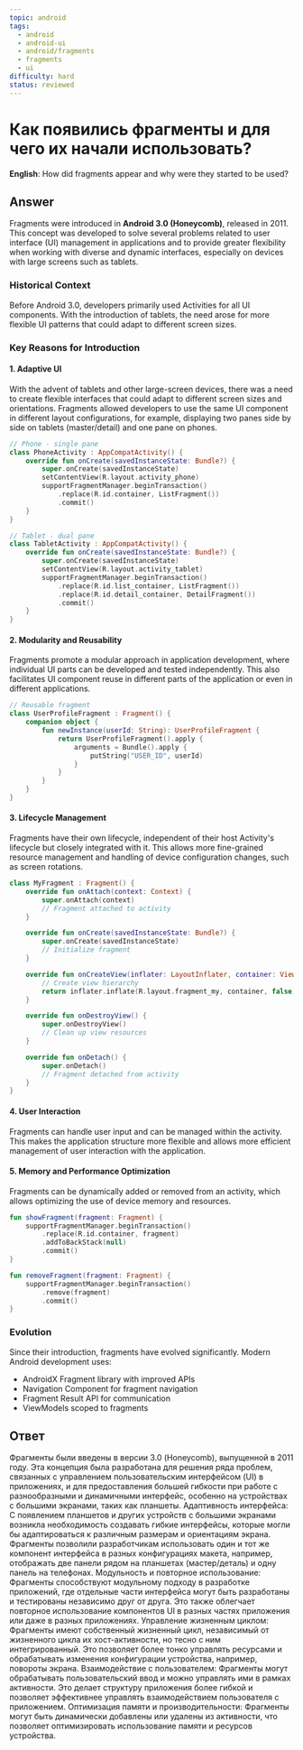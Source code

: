 ```yaml
---
topic: android
tags:
  - android
  - android-ui
  - android/fragments
  - fragments
  - ui
difficulty: hard
status: reviewed
---
```


# Как появились фрагменты и для чего их начали использовать?

**English**: How did fragments appear and why were they started to be used?

## Answer

Fragments were introduced in **Android 3.0 (Honeycomb)**, released in 2011. This concept was developed to solve several problems related to user interface (UI) management in applications and to provide greater flexibility when working with diverse and dynamic interfaces, especially on devices with large screens such as tablets.

### Historical Context

Before Android 3.0, developers primarily used Activities for all UI components. With the introduction of tablets, the need arose for more flexible UI patterns that could adapt to different screen sizes.

### Key Reasons for Introduction

#### 1. Adaptive UI

With the advent of tablets and other large-screen devices, there was a need to create flexible interfaces that could adapt to different screen sizes and orientations. Fragments allowed developers to use the same UI component in different layout configurations, for example, displaying two panes side by side on tablets (master/detail) and one pane on phones.

```kotlin
// Phone - single pane
class PhoneActivity : AppCompatActivity() {
    override fun onCreate(savedInstanceState: Bundle?) {
        super.onCreate(savedInstanceState)
        setContentView(R.layout.activity_phone)
        supportFragmentManager.beginTransaction()
            .replace(R.id.container, ListFragment())
            .commit()
    }
}

// Tablet - dual pane
class TabletActivity : AppCompatActivity() {
    override fun onCreate(savedInstanceState: Bundle?) {
        super.onCreate(savedInstanceState)
        setContentView(R.layout.activity_tablet)
        supportFragmentManager.beginTransaction()
            .replace(R.id.list_container, ListFragment())
            .replace(R.id.detail_container, DetailFragment())
            .commit()
    }
}
```

#### 2. Modularity and Reusability

Fragments promote a modular approach in application development, where individual UI parts can be developed and tested independently. This also facilitates UI component reuse in different parts of the application or even in different applications.

```kotlin
// Reusable fragment
class UserProfileFragment : Fragment() {
    companion object {
        fun newInstance(userId: String): UserProfileFragment {
            return UserProfileFragment().apply {
                arguments = Bundle().apply {
                    putString("USER_ID", userId)
                }
            }
        }
    }
}
```

#### 3. Lifecycle Management

Fragments have their own lifecycle, independent of their host Activity's lifecycle but closely integrated with it. This allows more fine-grained resource management and handling of device configuration changes, such as screen rotations.

```kotlin
class MyFragment : Fragment() {
    override fun onAttach(context: Context) {
        super.onAttach(context)
        // Fragment attached to activity
    }

    override fun onCreate(savedInstanceState: Bundle?) {
        super.onCreate(savedInstanceState)
        // Initialize fragment
    }

    override fun onCreateView(inflater: LayoutInflater, container: ViewGroup?, savedInstanceState: Bundle?): View? {
        // Create view hierarchy
        return inflater.inflate(R.layout.fragment_my, container, false)
    }

    override fun onDestroyView() {
        super.onDestroyView()
        // Clean up view resources
    }

    override fun onDetach() {
        super.onDetach()
        // Fragment detached from activity
    }
}
```

#### 4. User Interaction

Fragments can handle user input and can be managed within the activity. This makes the application structure more flexible and allows more efficient management of user interaction with the application.

#### 5. Memory and Performance Optimization

Fragments can be dynamically added or removed from an activity, which allows optimizing the use of device memory and resources.

```kotlin
fun showFragment(fragment: Fragment) {
    supportFragmentManager.beginTransaction()
        .replace(R.id.container, fragment)
        .addToBackStack(null)
        .commit()
}

fun removeFragment(fragment: Fragment) {
    supportFragmentManager.beginTransaction()
        .remove(fragment)
        .commit()
}
```

### Evolution

Since their introduction, fragments have evolved significantly. Modern Android development uses:
- AndroidX Fragment library with improved APIs
- Navigation Component for fragment navigation
- Fragment Result API for communication
- ViewModels scoped to fragments

## Ответ

Фрагменты были введены в версии 3.0 (Honeycomb), выпущенной в 2011 году. Эта концепция была разработана для решения ряда проблем, связанных с управлением пользовательским интерфейсом (UI) в приложениях, и для предоставления большей гибкости при работе с разнообразными и динамичными интерфейс, особенно на устройствах с большими экранами, таких как планшеты. Адаптивность интерфейса: С появлением планшетов и других устройств с большими экранами возникла необходимость создавать гибкие интерфейсы, которые могли бы адаптироваться к различным размерам и ориентациям экрана. Фрагменты позволили разработчикам использовать один и тот же компонент интерфейса в разных конфигурациях макета, например, отображать две панели рядом на планшетах (мастер/деталь) и одну панель на телефонах. Модульность и повторное использование: Фрагменты способствуют модульному подходу в разработке приложений, где отдельные части интерфейса могут быть разработаны и тестированы независимо друг от друга. Это также облегчает повторное использование компонентов UI в разных частях приложения или даже в разных приложениях. Управление жизненным циклом: Фрагменты имеют собственный жизненный цикл, независимый от жизненного цикла их хост-активности, но тесно с ним интегрированный. Это позволяет более тонко управлять ресурсами и обрабатывать изменения конфигурации устройства, например, повороты экрана. Взаимодействие с пользователем: Фрагменты могут обрабатывать пользовательский ввод и можно управлять ими в рамках активности. Это делает структуру приложения более гибкой и позволяет эффективнее управлять взаимодействием пользователя с приложением. Оптимизация памяти и производительности: Фрагменты могут быть динамически добавлены или удалены из активности, что позволяет оптимизировать использование памяти и ресурсов устройства.


